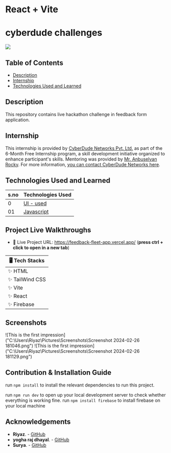 # React + Vite

# cyberdude challenges

<a href="https://www.cyberdudenetworks.com/">
  <img src="https://i.ytimg.com/vi/EjINeXPxjtw/sddefault.jpg?v=65db7389"/>
</a>

## Table of Contents

- [Description](#description)
- [Internship](#internship)
- [Technologies Used and Learned](#technologies-used-and-learned)

## Description

This repository contains live hackathon challenge in feedback form application.

## Internship

This internship is provided by [CyberDude Networks Pvt. Ltd.](https://youtube.com/cyberdudenetworks) as part of the 6-Month Free Internship program, a skill development initiative organized to enhance participant's skills. Mentoring was provided by [Mr. Anbuselvan Rocky](https://instagram.com/anbuselvanrocky). For more information, [you can contact CyberDude Networks here](https://cyberdudenetworks.com).

## Technologies Used and Learned

| s.no | Technologies Used                                                                                                                 |
| :--- | --------------------------------------------------------------------------------------------------------------------------------- |
| 0    | [UI - used ](https://www.figma.com/file/8VpLputCGQI0wC2QkbvleH/Untitled?type=design&node-id=0-1&mode=design&t=MRbt42P0FP2Sxx7e-0) |
| 01   | [Javascript](https://github.com/yrd369/Feedback-fleet)                                                                            |

## Project Live Walkthroughs

- 🚀 Live Project URL: https://feedback-fleet-app.vercel.app/ (**press ctrl + click to open in a new tab**)

| 🖥️ Tech Stacks  |
| --------------- |
| ✨ HTML         |
| ✨ TailWind CSS |
| ✨ Vite         |
| ✨ React        |
| ✨ Firebase     |

## Screenshots

![This is the first impression]("C:\Users\Riyaz\Pictures\Screenshots\Screenshot 2024-02-26 181046.png")
![This is the first impression]("C:\Users\Riyaz\Pictures\Screenshots\Screenshot 2024-02-26 181129.png")

## Contribution & Installation Guide

run `npm install` to install the relevant dependencies to run this project.

run `npm run dev` to open up your local development server to check whether everything is working fine.
run `npm install firebase` to install firebase on your local machine

## Acknowledgements

- **Riyaz**. - [GitHub](https://github.com/Riyaz1000)
- **yogha raj dhayal**. - [GitHub](https://github.com/yrd369)
- **Surya**. - [GitHub](https://github.com/suriyamassmsd)

